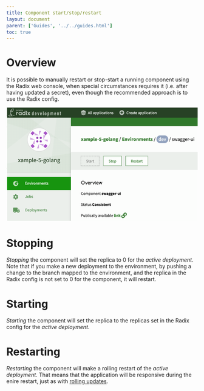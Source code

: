 ```yaml
---
title: Component start/stop/restart
layout: document
parent: ['Guides', '../../guides.html']
toc: true
---
```


# Overview

It is possible to manually restart or stop-start a running component using the Radix web console, when special circumstances requires it (i.e. after having updated a secret), even though the recommended approach is to use the Radix config.

![Component-stop-start-restart](Component-stop-start-restart.png)

# Stopping

*Stopping* the component will set the replica to 0 for the *active deployment*. Note that if you make a new deployment to the environment, by pushing a change to the branch mapped to the environment, and the replica in the Radix config is not set to 0 for the component, it will restart.

# Starting

*Starting* the component will set the replica to the replicas set in the Radix config for the *active deployment*.

# Restarting

*Restarting* the component will make a rolling restart of the *active deployment*. That means that the application will be responsive during the enire restart, just as with [rolling updates](../../docs/topic-rollingupdate/).